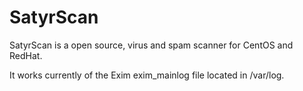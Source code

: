 SatyrScan
=========

SatyrScan is a open source, virus and spam scanner for CentOS and RedHat.

It works currently of the Exim exim_mainlog file located in /var/log.
